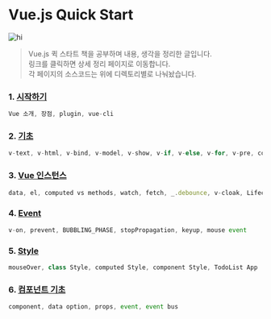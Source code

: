 Vue.js Quick Start
================================

![hi](https://mblogthumb-phinf.pstatic.net/MjAxNzExMTFfMTMw/MDAxNTEwMzQ4OTg4MzIw.7v_7u_X7BNggnbyUjG3AZ38sjGVEgPfrcke9jdpnxtMg.W-asbiDqM15re0c7jTCn5iZh3L8pN3P8M-RjKa5gLU0g.JPEG.jhc9639/KakaoTalk_20171111_062022190.jpg?type=w2)

>Vue.js 퀵 스타트 책을 공부하며 내용, 생각을 정리한 글입니다.<br/>
>링크를 클릭하면 상세 정리 페이지로 이동합니다. <br/>
>각 페이지의 소스코드는 위에 디렉토리별로 나눠놨습니다. 

### 1. [시작하기](http://1ilsang.blog.me/221139347379)
```javascript
Vue 소개, 장점, plugin, vue-cli
```

### 2. [기초](http://1ilsang.blog.me/221249302573)
```javascript
v-text, v-html, v-bind, v-model, v-show, v-if, v-else, v-for, v-pre, computed, Search Filter
```

### 3. [Vue 인스턴스](http://1ilsang.blog.me/221250523238)
```javascript 
data, el, computed vs methods, watch, fetch, _.debounce, v-cloak, Lifecycle
```

### 4. [Event](http://1ilsang.blog.me/221254097398)
```javascript
v-on, prevent, BUBBLING_PHASE, stopPropagation, keyup, mouse event 
```

### 5. [Style](http://1ilsang.blog.me/221254160523)
```javascript
mouseOver, class Style, computed Style, component Style, TodoList App
```

### 6. [컴포넌트 기초](http://1ilsang.blog.me/221254980087)
```javascript
component, data option, props, event, event bus
```